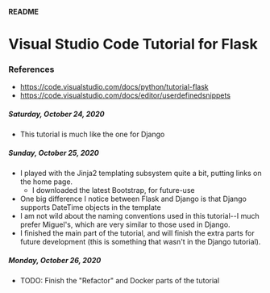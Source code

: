 **README**

# Visual Studio Code Tutorial for Flask

### References
- https://code.visualstudio.com/docs/python/tutorial-flask
- https://code.visualstudio.com/docs/editor/userdefinedsnippets

##### Saturday, October 24, 2020
- This tutorial is much like the one for Django

##### Sunday, October 25, 2020
- I played with the Jinja2 templating subsystem quite a bit, putting links on the home page.
    - I downloaded the latest Bootstrap, for future-use
- One big difference I notice between Flask and Django is that Django supports DateTime objects in the template
- I am not wild about the naming conventions used in this tutorial--I much prefer Miguel's, which are very similar to those used in Django.
- I finished the main part of the tutorial, and will finish the extra parts for future development (this is something that wasn't in the Django tutorial).


##### Monday, October 26, 2020
- TODO: Finish the "Refactor" and Docker parts of the tutorial

